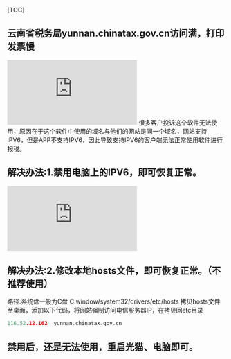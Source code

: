 [TOC]
##  云南省税务局yunnan.chinatax.gov.cn访问满，打印发票慢 
![](http://wiki.isbg.cn/server/index.php?s=/api/attachment/visitFile/sign/2c204eef9c193e47f65ae1f8c411cce6)
很多客户投诉这个软件无法使用，原因在于这个软件中使用的域名与他们的网站是同一个域名，网站支持IPV6，但是APP不支持IPV6，因此导致支持IPV6的客户端无法正常使用软件进行报税。

##  解决办法:1.禁用电脑上的IPV6，即可恢复正常。

![](http://wiki.isbg.cn/server/index.php?s=/api/attachment/visitFile/sign/f6fe43dbd12fc08c66496195310cf121)

##  解决办法:2.修改本地hosts文件，即可恢复正常。（不推荐使用）
路径:系统盘一般为C盘
C:window/system32/drivers/etc/hosts
拷贝hosts文件至桌面，添加以下代码，将网站强制访问电信服务器IP，在拷贝回etc目录
```cpp
116.52.12.162  yunnan.chinatax.gov.cn
```

##  禁用后，还是无法使用，重启光猫、电脑即可。

